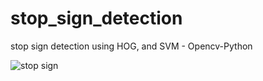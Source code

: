 # stop_sign_detection
stop sign detection using HOG, and SVM - Opencv-Python

![stop sign](https://user-images.githubusercontent.com/91413082/164426527-3bfaba5c-cfe3-4cc9-a386-0dfc3e1f668b.jpg)
